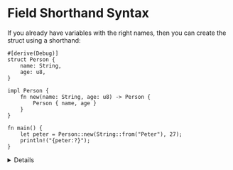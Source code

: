 # Field Shorthand Syntax

If you already have variables with the right names, then you can create the
struct using a shorthand:

```rust,editable
#[derive(Debug)]
struct Person {
    name: String,
    age: u8,
}

impl Person {
    fn new(name: String, age: u8) -> Person {
        Person { name, age }
    }
}

fn main() {
    let peter = Person::new(String::from("Peter"), 27);
    println!("{peter:?}");
}
```

<details>
 Key Points: 
    
* This slide illustrates short-hand syntax, by initiating the fields in a struct with similar-named variables. 
* The `impl` block is where the boilerplate functions are defined. Later slides talk about methods in more detail.
* This might be a good time to demonstrate function update syntax while pointing out the effects that the borrowing mechanism has on the original data sources.
* Note, you can use `{:#?}` while printing structs to change the readability of the output.
   
</details>
